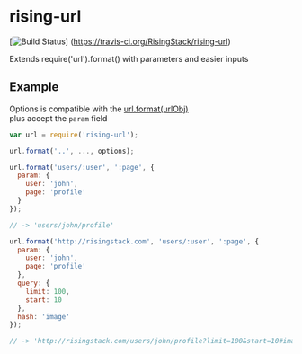 rising-url
==========

[![Build Status](https://travis-ci.org/RisingStack/rising-url.svg?branch=master)]
(https://travis-ci.org/RisingStack/rising-url)

Extends require('url').format() with parameters and easier inputs

## Example

Options is compatible with the [url.format(urlObj)](http://nodejs.org/api/url.html)  
plus accept the `param` field

```javascript
var url = require('rising-url');

url.format('..', ..., options);
```

```javascript
url.format('users/:user', ':page', {
  param: {
    user: 'john',
    page: 'profile'
  }
});

// -> 'users/john/profile'
```

```javascript
url.format('http://risingstack.com', 'users/:user', ':page', {
  param: {
    user: 'john',
    page: 'profile'
  },
  query: {
    limit: 100,
    start: 10
  },
  hash: 'image'
});

// -> 'http://risingstack.com/users/john/profile?limit=100&start=10#image'
```
